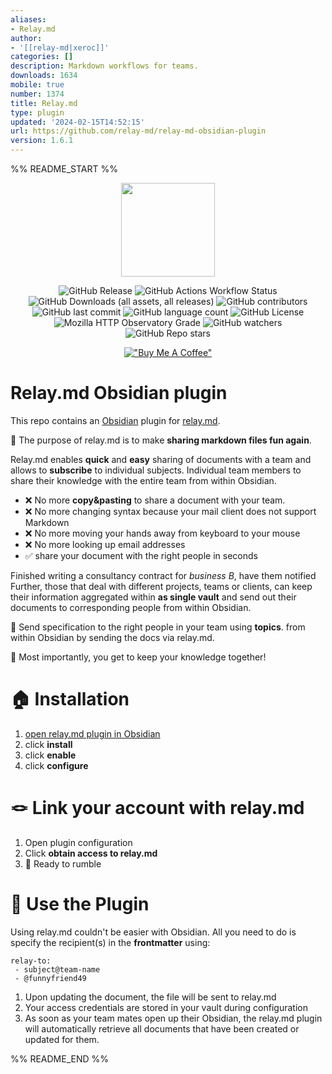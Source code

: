 ```yaml
---
aliases:
- Relay.md
author:
- '[[relay-md|xeroc]]'
categories: []
description: Markdown workflows for teams.
downloads: 1634
mobile: true
number: 1374
title: Relay.md
type: plugin
updated: '2024-02-15T14:52:15'
url: https://github.com/relay-md/relay-md-obsidian-plugin
version: 1.6.1
---
```


%% README_START %%

<p align="center">
	<img src="https://relay.md/static/img/logo-navbar.svg" height="150" />
</p>
<p align="center">
	<img alt="GitHub Release" src="https://img.shields.io/github/v/release/relay-md/relay-md-obsidian-plugin">
	<img src="https://img.shields.io/github/actions/workflow/status/relay-md/relay-md-obsidian-plugin/release.yml" alt="GitHub Actions Workflow Status">
	<img src="https://img.shields.io/github/downloads/relay-md/relay-md-obsidian-plugin/total" alt="GitHub Downloads (all assets, all releases)">
	<img src="https://img.shields.io/github/contributors/relay-md/relay-md-obsidian-plugin" alt="GitHub contributors">
	<img src="https://img.shields.io/github/last-commit/relay-md/relay-md-obsidian-plugin" alt="GitHub last commit">
	<img src="https://img.shields.io/github/languages/count/relay-md/relay-md-obsidian-plugin" alt="GitHub language count">
	<img src="https://img.shields.io/github/license/relay-md/relay-md-obsidian-plugin" alt="GitHub License">
	<img src="https://img.shields.io/mozilla-observatory/grade/relay.md" alt="Mozilla HTTP Observatory Grade">
	<img src="https://img.shields.io/github/watchers/relay-md/relay-md-obsidian-plugin" alt="GitHub watchers">
	<img src="https://img.shields.io/github/stars/relay-md/relay-md-obsidian-plugin" alt="GitHub Repo stars">
</p>
<p align="center">
	<a href="https://www.buymeacoffee.com/fabian.schuh"><img src="https://www.buymeacoffee.com/assets/img/custom_images/orange_img.png" alt="&quot;Buy Me A Coffee&quot;"></a>
</p>

# Relay.md Obsidian plugin

This repo contains an [Obsidian](https://obsidian.md) plugin for [relay.md](https://relay.md).

🎉 The purpose of relay.md is to make **sharing markdown files fun again**.

Relay.md enables **quick** and **easy** sharing of documents with a team and
allows to **subscribe** to individual subjects. Individual team members to share
their knowledge with the entire team from
within Obsidian.

* ❌ No more **copy&pasting** to share a document with your team.
* ❌ No more changing syntax because your mail client does not support Markdown
* ❌ No more moving your hands away from keyboard to your mouse
* ❌ No more looking up email addresses
* ✅ share your document with the right people in seconds

Finished writing a consultancy contract for *business B*, have them notified
Further, those that deal with different projects, teams or clients, can keep
their information aggregated within **as single vault** and send out their documents to
corresponding people from within Obsidian.

🤩 Send specification to the right people in your team using **topics**.
from within Obsidian by sending the docs via relay.md.

🎯 Most importantly, you get to keep your knowledge together!

# 🏠 Installation

1. [open relay.md plugin in Obsidian](obsidian://show-plugin?id=relay-md)
2. click **install**
3. click **enable**
4. click **configure**

# 🪢 Link your account with relay.md
1. Open plugin configuration
2. Click **obtain access to relay.md**
3. 🎉 Ready to rumble

# 📶 Use the Plugin

Using relay.md couldn't be easier with Obsidian. All you need to do is specify
the recipient(s) in the **frontmatter** using:

```
relay-to:
 - subject@team-name
 - @funnyfriend49
```

1. Upon updating the document, the file will be sent to relay.md
2. Your access credentials are stored in your vault during configuration
3. As soon as your team mates open up their Obsidian, the relay.md plugin will automatically retrieve all documents that have been created or updated for them.


%% README_END %%